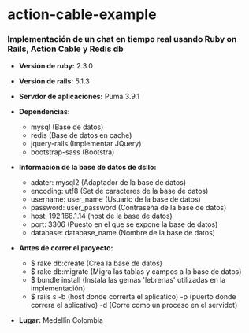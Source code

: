 # action-cable-example

### Implementación de un chat en tiempo real usando Ruby on Rails, Action Cable y Redis db


* **Versión de ruby:** 2.3.0

* **Versión de rails:** 5.1.3

* **Servdor de aplicaciones:** Puma 3.9.1

* **Dependencias:**
    * mysql (Base de datos)
    * redis (Base de datos en cache)
    * jquery-rails (Implementar JQuery)
    * bootstrap-sass (Bootstra)

* **Información de la base de datos de dsllo:**
    * adater: mysql2 (Adaptador de la base de datos)
    * encoding: utf8 (Set de caracteres de la base de datos)
    * username: user_name (Usuario de la base de datos)
    * password: user_password (Contraseña de la base de datos)
    * host: 192.168.1.14 (host de la base de datos)
    * port: 3306 (Puesto en el que se expone la base de datos)
    * database: database_name (Nombre de la base de datos)

* **Antes de correr el proyecto:**
    * $ rake db:create (Crea la base de datos)
    * $ rake db:migrate (Migra las tablas y campos a la base de datos)
    * $ bundle install (Instala las gemas 'lebrerias' utilizadas en la implementación)
    * $ rails s -b (host donde correrta el aplicatico) -p (puerto donde correra el aplicativo) -d (Corre como un proceso en el servidot)

* **Lugar:** Medellín Colombia